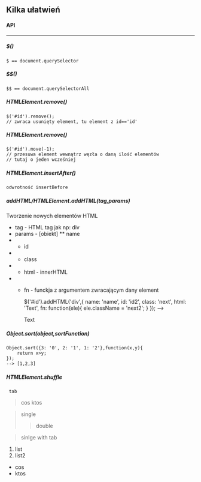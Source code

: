 ## Kilka ułatwień

#### API
---

##### $()
	$ == document.querySelector

##### $$()
	$$ == document.querySelectorAll

##### HTMLElement.remove()
	$('#id').remove();
	// zwraca usunięty element, tu element z id=='id'

##### HTMLElement.remove()
 	$('#id').move(-1);
 	// przesuwa element wewnątrz węzła o daną ilość elementów
 	// tutaj o jeden wcześniej

##### HTMLElement.insertAfter()
	odwrotność insertBefore

##### addHTML/HTMLElement.addHTML(tag,params)

Tworzenie nowych elementów HTML
* tag - HTML tag jak np: div
* params - [obiekt]
** name
* * id
* * class
* * html - innerHTML
* * fn - funckja z argumentem zwracającym dany element

	$('#id').addHTML('div',{
		name: 'name',
		id: 'id2',
		class: 'next',
		html: 'Text',
		fn: function(ele){
			ele.className = 'next2';
		}
	});
	--> <div name='name' id='id2' class='next2'>Text</div>

##### Object.sort(object,sortFunction)
	Object.sort({3: '0', 2: '1', 1: '2'},function(x,y){
		return x>y;
	});
	--> [1,2,3]

##### HTMLElement.shuffle

     tab
> cos
> ktos

> single
> > double

> sinlge
>	with tab

1. list
1. list2
* cos
* ktos